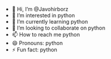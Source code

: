 - 👋 Hi, I’m @Javohirborz
- 👀 I’m interested in python
- 🌱 I’m currently learning python
- 💞️ I’m looking to collaborate on python
- 📫 How to reach me python
- 😄 Pronouns: python
- ⚡ Fun fact: python

<!---
Javohirborz/Javohirborz is a ✨ special ✨ repository because its `README.md` (this file) appears on your GitHub profile.
You can click the Preview link to take a look at your changes.
--->
